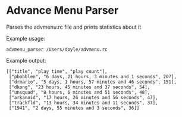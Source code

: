 # Advance Menu Parser
Parses the advmenu.rc file and prints statistics about it

Example usage:

`advmenu_parser /Users/doyle/advmenu.rc`

Example output:

```
[["title", "play time", "play count"],
 ["pbobblen", "6 days, 21 hours, 3 minutes and 1 seconds", 207],
 ["drmario", "5 days, 1 hours, 57 minutes and 46 seconds", 151],
 ["dkong", "23 hours, 45 minutes and 37 seconds", 54],
 ["unsquad", "8 hours, 6 minutes and 51 seconds", 48],
 ["arkanoid", "17 hours, 26 minutes and 56 seconds", 47],
 ["trackfld", "13 hours, 34 minutes and 11 seconds", 37],
 ["1941", "2 days, 55 minutes and 3 seconds", 36]]
 ```
